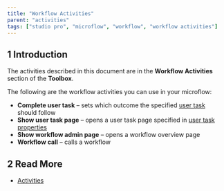 ```yaml
---
title: "Workflow Activities"
parent: "activities"
tags: ["studio pro", "microflow", "workflow", "workflow activities"]
---
```


## 1 Introduction

The activities described in this document are in the **Workflow Activities** section of the **Toolbox**.

The following are the workflow activities you can use in your microflow:

* **Complete user task** – sets which outcome the specified [user task](user-task) should follow
* **Show user task page** – opens a user task page specified in [user task properties](user-task) 
* **Show workflow admin page** – opens a workflow overview page
* **Workflow call** – calls a workflow

## 2 Read More

* [Activities](activities)